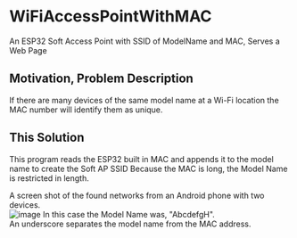 # WiFiAccessPointWithMAC
An ESP32 Soft Access Point with SSID of ModelName and MAC, Serves a Web Page

## Motivation, Problem Description
If there are many devices of the same model name at a Wi-Fi location the MAC number will identify them as unique.

## This Solution
This program reads the ESP32 built in MAC and appends it to the model name to create the Soft AP SSID
Because the MAC is long, the Model Name is restricted in length.

A screen shot of the found networks from an Android phone with two devices.  
![image](https://github.com/user-attachments/assets/75b8d6ca-2d95-4174-841d-5c83eae23363) 
In this case the Model Name was, "AbcdefgH".  
An underscore separates the model name from the MAC address.
